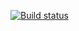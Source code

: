 [![Build status](https://ci.appveyor.com/api/projects/status/k24v47onogr7n4r7?svg=true)](https://ci.appveyor.com/project/VEVparashut/patterns1)